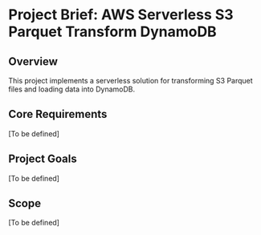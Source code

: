 # Project Brief: AWS Serverless S3 Parquet Transform DynamoDB

## Overview
This project implements a serverless solution for transforming S3 Parquet files and loading data into DynamoDB.

## Core Requirements
[To be defined]

## Project Goals
[To be defined]

## Scope
[To be defined] 